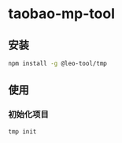 # taobao-mp-tool

## 安装
```bash
npm install -g @leo-tool/tmp
```

## 使用

### 初始化项目
```bash
tmp init
```
